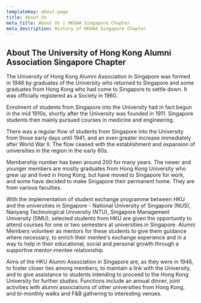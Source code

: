 ```yaml
---
templateKey: about-page
title: About Us
meta_title: About Us | HKUAA Singapore Chapter
meta_description: History of HKUAA Singapore Chapter
---
```

## About The University of Hong Kong Alumni Association Singapore Chapter

The University of Hong Kong Alumni Association in Singapore was formed in 1946 by graduates of the University who returned to Singapore and some graduates from Hong Kong who had come to Singapore to settle down. It was officially registered as a Society in 1960.
 
Enrolment of students from Singapore into the University had in fact begun in the mid 1910s, shortly after the University was founded in 1911. Singapore students then mainly pursued courses in medicine and engineering.
 
There was a regular flow of students from Singapore into the University from those early days until 1941, and an even greater increase immediately after World War II. The flow ceased with the establishment and expansion of universities in the region in the early 60s.
 
Membership number has been around 200 for many years. The newer and younger members are mostly graduates from Hong Kong University who grew up and lived in Hong Kong, but have moved to Singapore for work, and some have decided to make Singapore their permanent home. They are from various faculties. 
 
With the implementation of student exchange programme between HKU and the universities in Singapore - National University of Singapore (NUS), Nanyang Technological University (NTU), Singapore Management University (SMU), selected students from HKU are given the opportunity to attend courses for one or two semesters at universities in Singapore. Alumni Members volunteer as mentors for these students to give them guidance where necessary, to enrich their mentee's exchange experience and in a way to help in their educational, social and personal growth through a supportive mentor-mentee relationship. 
 
Aims of the HKU Alumni Association in Singapore are, as they were in 1946, to foster closer ties among members, to maintain a link with the University, and to give assistance to students intending to proceed to the Hong Kong University for further studies. Functions include an annual dinner, joint activities with alumni associations of other universities from Hong Kong, and bi-monthly walks and F&B gathering to interesting venues.
